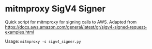 # mitmproxy SigV4 Signer

Quick script for mitmproxy for signing calls to AWS.
Adapted from
<https://docs.aws.amazon.com/general/latest/gr/sigv4-signed-request-examples.html>

Usage:
  `mitmproxy -s sigv4_signer.py`


